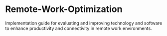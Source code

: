# Remote-Work-Optimization
Implementation guide for evaluating and improving technology and software to enhance productivity and connectivity in remote work environments.
